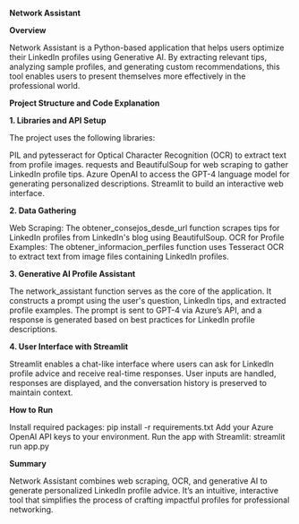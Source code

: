 **Network Assistant**

**Overview**

Network Assistant is a Python-based application that helps users optimize their LinkedIn profiles using Generative AI. By extracting relevant tips, analyzing sample profiles, and generating custom recommendations, this tool enables users to present themselves more effectively in the professional world.


**Project Structure and Code Explanation**

**1. Libraries and API Setup**

The project uses the following libraries:

PIL and pytesseract for Optical Character Recognition (OCR) to extract text from profile images.
requests and BeautifulSoup for web scraping to gather LinkedIn profile tips.
Azure OpenAI to access the GPT-4 language model for generating personalized descriptions.
Streamlit to build an interactive web interface.

**2. Data Gathering**

Web Scraping: 
The obtener_consejos_desde_url function scrapes tips for LinkedIn profiles from LinkedIn's blog using BeautifulSoup.
OCR for Profile Examples: 
The obtener_informacion_perfiles function uses Tesseract OCR to extract text from image files containing LinkedIn profiles.

**3. Generative AI Profile Assistant**

The network_assistant function serves as the core of the application. It constructs a prompt using the user's question, LinkedIn tips, and extracted profile examples. The prompt is sent to GPT-4 via Azure’s API, and a response is generated based on best practices for LinkedIn profile descriptions.

**4. User Interface with Streamlit**

Streamlit enables a chat-like interface where users can ask for LinkedIn profile advice and receive real-time responses. User inputs are handled, responses are displayed, and the conversation history is preserved to maintain context.

**How to Run**

Install required packages: pip install -r requirements.txt
Add your Azure OpenAI API keys to your environment.
Run the app with Streamlit: streamlit run app.py

**Summary**

Network Assistant combines web scraping, OCR, and generative AI to generate personalized LinkedIn profile advice. It’s an intuitive, interactive tool that simplifies the process of crafting impactful profiles for professional networking.
